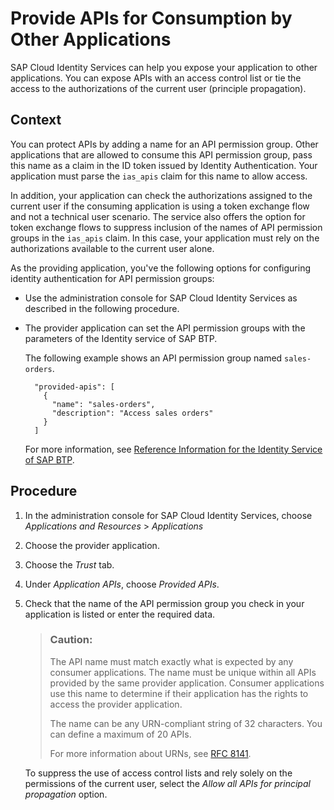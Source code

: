 <!-- loio9d2fe839a8c8428e98aa93affed1bda3 -->

# Provide APIs for Consumption by Other Applications

SAP Cloud Identity Services can help you expose your application to other applications. You can expose APIs with an access control list or tie the access to the authorizations of the current user \(principle propagation\).



## Context

You can protect APIs by adding a name for an API permission group. Other applications that are allowed to consume this API permission group, pass this name as a claim in the ID token issued by Identity Authentication. Your application must parse the `ias_apis` claim for this name to allow access.

In addition, your application can check the authorizations assigned to the current user if the consuming application is using a token exchange flow and not a technical user scenario. The service also offers the option for token exchange flows to suppress inclusion of the names of API permission groups in the `ias_apis` claim. In this case, your application must rely on the authorizations available to the current user alone.

As the providing application, you've the following options for configuring identity authentication for API permission groups:

-   Use the administration console for SAP Cloud Identity Services as described in the following procedure.

-   The provider application can set the API permission groups with the parameters of the Identity service of SAP BTP.

    The following example shows an API permission group named `sales-orders`.

    ```
      "provided-apis": [
        {
          "name": "sales-orders",
          "description": "Access sales orders"
        }
      ]
    
    ```

    For more information, see [Reference Information for the Identity Service of SAP BTP](../Integrating-the-Service/reference-information-for-the-identity-service-of-sap-btp-9379444.md).




## Procedure

1.  In the administration console for SAP Cloud Identity Services, choose *Applications and Resources* \> *Applications*

2.  Choose the provider application.

3.  Choose the *Trust* tab.

4.  Under *Application APIs*, choose *Provided APIs*.

5.  Check that the name of the API permission group you check in your application is listed or enter the required data.

    > ### Caution:  
    > The API name must match exactly what is expected by any consumer applications. The name must be unique within all APIs provided by the same provider application. Consumer applications use this name to determine if their application has the rights to access the provider application.
    > 
    > The name can be any URN-compliant string of 32 characters. You can define a maximum of 20 APIs.
    > 
    > For more information about URNs, see [RFC 8141](https://datatracker.ietf.org/doc/rfc8141/).

    To suppress the use of access control lists and rely solely on the permissions of the current user, select the *Allow all APIs for principal propagation* option.


